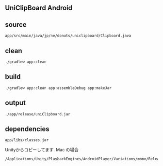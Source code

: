 ## UniClipBoard Android

## source

```
app/src/main/java/jp/ne/donuts/uniclipboard/Clipboard.java
```

## clean

```
./gradlew app:clean 
```

## build

```
./gradlew app:clean app:assembleDebug app:makeJar
```

## output 

```
./app/release/uniClipboard.jar
```

## dependencies

```
app/libs/classes.jar
```

Unityからコピーしてます. Mac の場合

```
/Applications/Unity/PlaybackEngines/AndroidPlayer/Variations/mono/Release/Classes/classes.jar 
```
